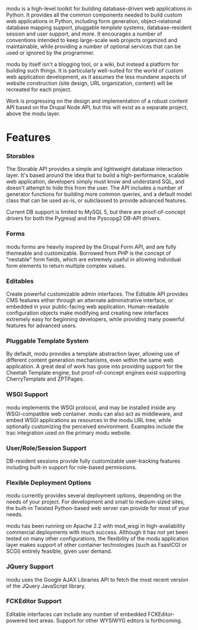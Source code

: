 modu is a high-level toolkit for building database-driven web applications in
Python. It provides all the common components needed to build custom web
applications in Python, including form generation, object-relational database
mapping support, pluggable template systems, database-resident session and
user support, and more. It encourages a number of conventions intended to keep large-scale web projects organized and maintainable, while providing a number of optional services that can be used or ignored by the programmer.

modu by itself isn't a blogging tool, or a wiki, but instead a platform for building such things. It is particularly well-suited for the world of custom web application development, as it assumes the less mundane aspects of website construction (site design, URL organization, content) will be recreated for each project.

Work is progressing on the design and implementation of a robust content API based on the Drupal Node API, but this will exist as a separate project, above the modu layer.

Features
========

### Storables

The Storable API provides a simple and lightweight database interaction layer. It's based around the idea that to build a high-performance, scalable web application, developers simply must know and understand SQL, and doesn't attempt to hide this from the user. The API includes a number of generator functions for building more common queries, and a default model class that can be used as-is, or subclassed to provide advanced features.

Current DB support is limited to MySQL 5, but there are proof-of-concept drivers for both the Pygresql and the Pyscopg2 DB-API drivers.

### Forms

modu forms are heavily inspired by the Drupal Form API, and are fully themeable and customizable. Borrowed from PHP is the concept of "nestable" form fields, which are extremely useful in allowing individual form elements to return multiple complex values.

### Editables

Create powerful customizable admin interfaces. The Editable API provides CMS features either through an alternate administrative interface, or embedded in your public-facing web application. Human-readable configuration objects make modifying and creating new interfaces extremely easy for beginning developers, while providing many powerful features for advanced users.

### Pluggable Template System

By default, modu provides a template abstraction layer, allowing use of different content generation mechanisms, even within the same web application. A great deal of work has gone into providing support for the Cheetah Template engine, but proof-of-concept engines exist supporting CherryTemplate and ZPTPages.

### WSGI Support

modu implements the WSGI protocol, and may be installed inside any WSGI-compatible web container. modu can also act as middleware, and embed WSGI applications as resources in the modu URL tree, while optionally customizing the perceived environment. Examples include the trac integration used on the primary modu website.

### User/Role/Session Support

DB-resident sessions provide fully customizable user-tracking features including built-in support for role-based permissions.

### Flexible Deployment Options

modu currently provides several deployment options, depending on the needs of your project. For development and small to medium-sized sites, the built-in  Twisted Python-based web server can provide for most of your needs.

modu has been running on Apache 2.2 with mod_wsgi in high-availability commercial deployments with much success. Although it has not yet been tested on many other configurations, the flexibility of the modu application layer makes support of other container technologies (such as FaastCGI or SCGI) entirely feasible, given user demand.

### JQuery Support

modu uses the Google AJAX Libraries API to fetch the most recent version of the  JQuery JavaScript library.

### FCKEditor Support

Editable interfaces can include any number of embedded  FCKEditor-powered text areas. Support for other WYSIWYG editors is forthcoming.
